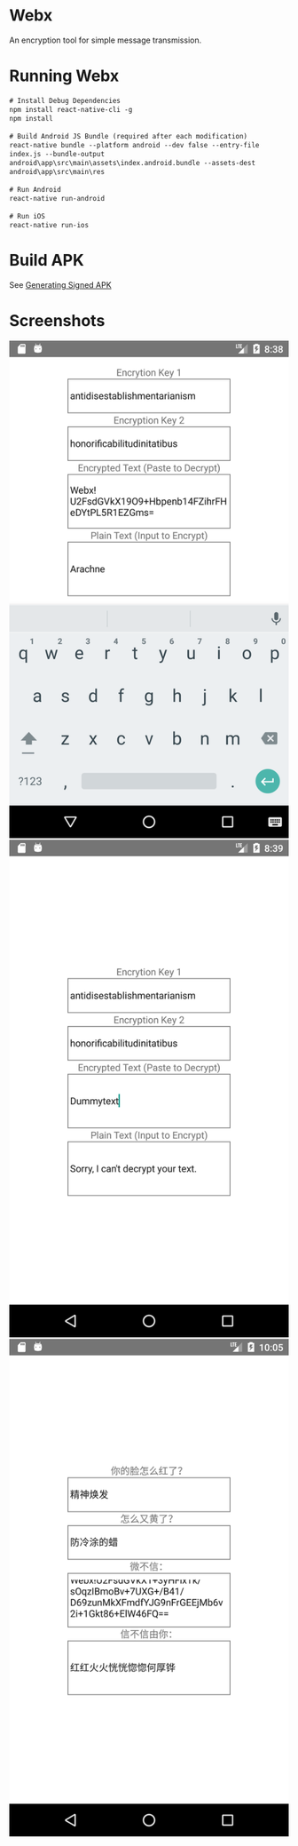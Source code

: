 # Webx

An encryption tool for simple message transmission.

# Running Webx

```
# Install Debug Dependencies
npm install react-native-cli -g
npm install

# Build Android JS Bundle (required after each modification)
react-native bundle --platform android --dev false --entry-file index.js --bundle-output android\app\src\main\assets\index.android.bundle --assets-dest android\app\src\main\res

# Run Android
react-native run-android

# Run iOS
react-native run-ios
```

# Build APK

See [Generating Signed APK](https://facebook.github.io/react-native/docs/signed-apk-android.html)

# Screenshots

![](Screenshots/1.png)![](Screenshots/2.png)![](Screenshots/3.png)